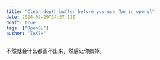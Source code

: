 ```yaml
---
title: "Clean_depth_buffer_before_you_use_fbo_in_opengl"
date: 2024-02-29T14:37:12Z
draft: true
tags: ["OpenGL"]
author: "IAKSH"
---
```


不然就会什么都画不出来，然后让你疯掉。